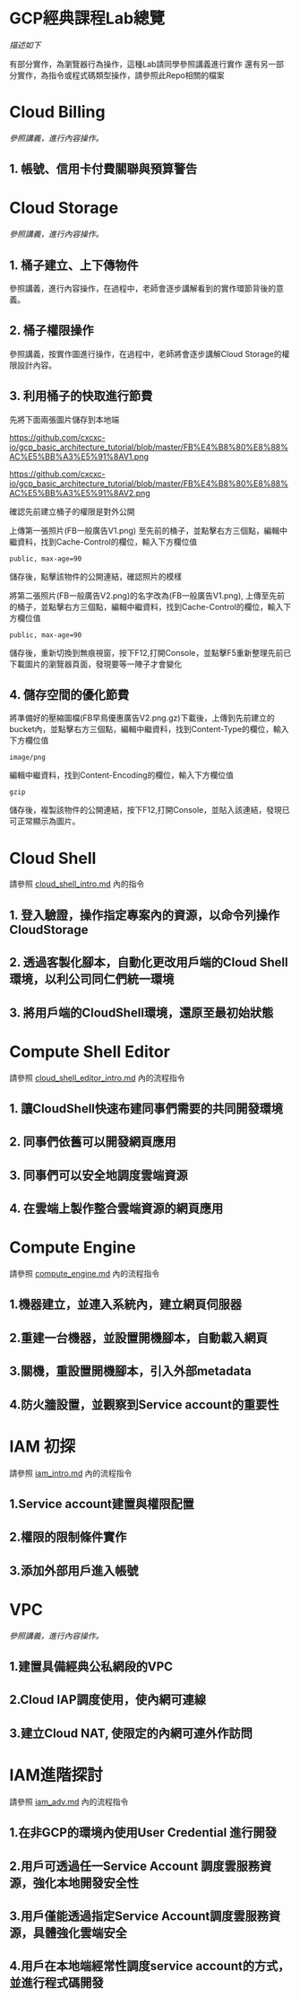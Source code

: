# GCP經典課程Lab總覽


*描述如下*

有部分實作，為瀏覽器行為操作，這種Lab請同學參照講義進行實作
還有另一部分實作，為指令或程式碼類型操作，請參照此Repo相關的檔案

# Cloud Billing

*參照講義，進行內容操作。*

## 1. 帳號、信用卡付費關聯與預算警告


# Cloud Storage

*參照講義，進行內容操作。*

## 1. 桶子建立、上下傳物件

參照講義，進行內容操作，在過程中，老師會逐步講解看到的實作環節背後的意義。

## 2. 桶子權限操作

參照講義，按實作圖進行操作，在過程中，老師將會逐步講解Cloud Storage的權限設計內容。

## 3. 利用桶子的快取進行節費

先將下面兩張圖片儲存到本地端


https://github.com/cxcxc-io/gcp_basic_architecture_tutorial/blob/master/FB%E4%B8%80%E8%88%AC%E5%BB%A3%E5%91%8AV1.png


https://github.com/cxcxc-io/gcp_basic_architecture_tutorial/blob/master/FB%E4%B8%80%E8%88%AC%E5%BB%A3%E5%91%8AV2.png

確認先前建立桶子的權限是對外公開

上傳第一張照片(FB一般廣告V1.png) 至先前的桶子，並點擊右方三個點，編輯中繼資料，找到Cache-Control的欄位，輸入下方欄位值
```
public, max-age=90
```

儲存後，點擊該物件的公開連結，確認照片的模樣

將第二張照片(FB一般廣告V2.png)的名字改為(FB一般廣告V1.png), 上傳至先前的桶子，並點擊右方三個點，編輯中繼資料，找到Cache-Control的欄位，輸入下方欄位值
```
public, max-age=90
```
儲存後，重新切換到無痕視窗，按下F12,打開Console，並點擊F5重新整理先前已下載圖片的瀏覽器頁面，發現要等一陣子才會變化

## 4. 儲存空間的優化節費

將準備好的壓縮圖檔(FB早鳥優惠廣告V2.png.gz)下載後，上傳到先前建立的bucket內，並點擊右方三個點，編輯中繼資料，找到Content-Type的欄位，輸入下方欄位值

```
image/png
```

編輯中繼資料，找到Content-Encoding的欄位，輸入下方欄位值

```
gzip
```

儲存後，複製該物件的公開連結，按下F12,打開Console，並貼入該連結，發現已可正常顯示為圖片。


# Cloud Shell

請參照 [cloud_shell_intro.md](https://github.com/cxcxc-io/gcp_basic_architecture_tutorial/blob/master/cloud_shell_intro.md) 內的指令


## 1. 登入驗證，操作指定專案內的資源，以命令列操作CloudStorage


## 2. 透過客製化腳本，自動化更改用戶端的Cloud Shell環境，以利公司同仁們統一環境


## 3. 將用戶端的CloudShell環境，還原至最初始狀態

# Compute Shell Editor

請參照 [cloud_shell_editor_intro.md](https://github.com/cxcxc-io/gcp_basic_architecture_tutorial/blob/master/cloud_shell_editor_intro.md) 內的流程指令

## 1. 讓CloudShell快速布建同事們需要的共同開發環境

## 2. 同事們依舊可以開發網頁應用

## 3. 同事們可以安全地調度雲端資源

## 4. 在雲端上製作整合雲端資源的網頁應用

# Compute Engine

請參照 [compute_engine.md](https://github.com/cxcxc-io/gcp_basic_architecture_tutorial/blob/master/compute_engine.md) 內的流程指令

## 1.機器建立，並連入系統內，建立網頁伺服器

## 2.重建一台機器，並設置開機腳本，自動載入網頁

## 3.關機，重設置開機腳本，引入外部metadata

## 4.防火牆設置，並觀察到Service account的重要性

# IAM 初探

請參照 [iam_intro.md](https://github.com/cxcxc-io/gcp_basic_architecture_tutorial/blob/master/iam_intro.md) 內的流程指令

## 1.Service account建置與權限配置

## 2.權限的限制條件實作

## 3.添加外部用戶進入帳號

# VPC

*參照講義，進行內容操作。*

## 1.建置具備經典公私網段的VPC

## 2.Cloud IAP調度使用，使內網可連線

## 3.建立Cloud NAT, 使限定的內網可連外作訪問

# IAM進階探討

請參照 [iam_adv.md](https://github.com/cxcxc-io/gcp_basic_architecture_tutorial/blob/master/iam_adv.md) 內的流程指令


## 1.在非GCP的環境內使用User Credential 進行開發 

## 2.用戶可透過任一Service Account 調度雲服務資源，強化本地開發安全性

## 3.用戶僅能透過指定Service Account調度雲服務資源，具體強化雲端安全

## 4.用戶在本地端經常性調度service account的方式，並進行程式碼開發

